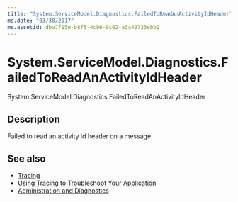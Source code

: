 ```yaml
---
title: "System.ServiceModel.Diagnostics.FailedToReadAnActivityIdHeader"
ms.date: "03/30/2017"
ms.assetid: dba7f15e-b8f5-4c96-9c02-a3a49723ebb2
---
```

# System.ServiceModel.Diagnostics.FailedToReadAnActivityIdHeader
System.ServiceModel.Diagnostics.FailedToReadAnActivityIdHeader  
  
## Description  
 Failed to read an activity id header on a message.  
  
## See also
- [Tracing](../../../../../docs/framework/wcf/diagnostics/tracing/index.md)
- [Using Tracing to Troubleshoot Your Application](../../../../../docs/framework/wcf/diagnostics/tracing/using-tracing-to-troubleshoot-your-application.md)
- [Administration and Diagnostics](../../../../../docs/framework/wcf/diagnostics/index.md)
